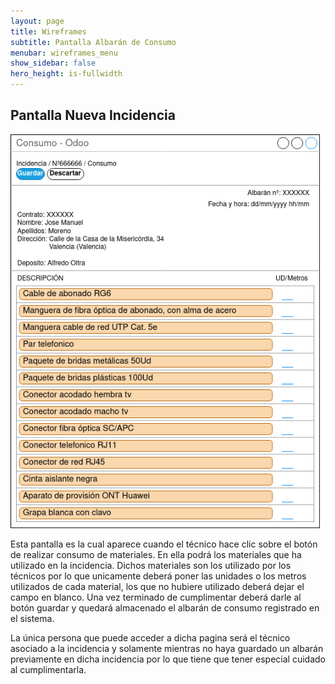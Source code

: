 ```yaml
---
layout: page
title: Wireframes
subtitle: Pantalla Albarán de Consumo
menubar: wireframes_menu
show_sidebar: false
hero_height: is-fullwidth
---
```


## Pantalla Nueva Incidencia
<p align="center">
  <img src="../img/mod.consumo.incidencia.v2.jpg" alt="Imagen pantalla para general albarán de consumo">
</p>
Esta pantalla es la cual aparece cuando el técnico hace clic sobre el botón de realizar consumo de materiales.
En ella podrá los materiales que ha utilizado en la incidencia. 
Dichos materiales son los utilizado por los técnicos por lo que unicamente deberá poner las unidades o los metros utilizados de cada material, los que no hubiere utilizado deberá dejar el campo en blanco.
Una vez terminado de cumplimentar deberá darle al botón guardar y quedará almacenado el albarán de consumo registrado en el sistema.

La única persona que puede acceder a dicha pagina será el técnico asociado a la incidencia y solamente mientras no haya guardado un albarán previamente en dicha incidencia por lo que tiene que tener especial cuidado al cumplimentarla.